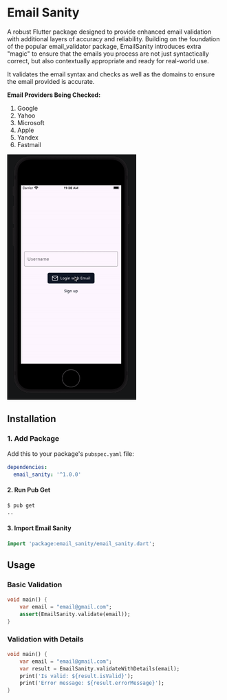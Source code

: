 # **Email Sanity**

A robust Flutter package designed to provide enhanced email validation with additional layers of accuracy and reliability. Building on the foundation of the popular email_validator package, EmailSanity introduces extra "magic" to ensure that the emails you process are not just syntactically correct, but also contextually appropriate and ready for real-world use.

It validates the email syntax and checks as well as the domains to ensure the email provided is accurate.

**Email Providers Being Checked:**

1. Google
2. Yahoo
3. Microsoft
4. Apple
5. Yandex
6. Fastmail

<img src="preview.gif" alt="Email Sanity Preview" width="300"/>

## **Installation**

### 1. Add Package

Add this to your package's `pubspec.yaml` file:

```yaml
dependencies:
  email_sanity: '^1.0.0'
```

#### 2. Run Pub Get

```bash
$ pub get
..
```

#### 3. Import Email Sanity

```Dart
import 'package:email_sanity/email_sanity.dart';
```

## **Usage**

### Basic Validation

```Dart
void main() {
    var email = "email@gmail.com";
    assert(EmailSanity.validate(email));
}
```

### Validation with Details

```Dart
void main() {
    var email = "email@gmail.com";
    var result = EmailSanity.validateWithDetails(email);
    print('Is valid: ${result.isValid}');
    print('Error message: ${result.errorMessage}');
}
```